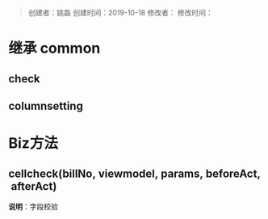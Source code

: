 > 创建者：姚磊
> 创建时间：2019-10-18
> 修改者：
> 修改时间：


<a name="pQ3tC"></a>
# 继承 common
<a name="B3ChK"></a>
## check
<a name="iEAJ1"></a>
## columnsetting
<a name="2EJ8n"></a>
# Biz方法
<a name="0Ap3w"></a>
## cellcheck(billNo, viewmodel, params, beforeAct, afterAct)
**说明**：字段校验